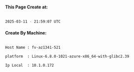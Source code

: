 
   
#### This Page Create at:

```bash

2025-03-11 - 21:59:07 UTC

```

#### Create By Machine:

```bash

Host Name : fv-az1341-521

platform  : Linux-6.8.0-1021-azure-x86_64-with-glibc2.39

Ip Local  : 10.1.0.172

```

